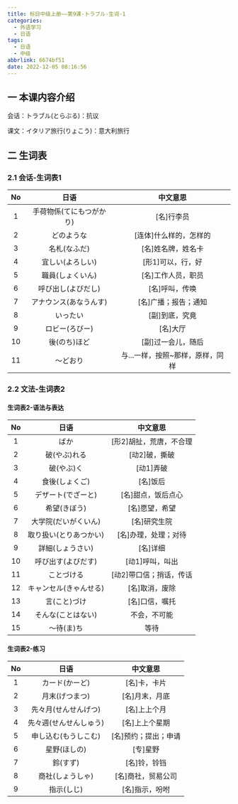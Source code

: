 ```yaml
---
title: 标日中级上册——第9课-トラブル-生词-1
categories:
  - 外语学习
  - 日语
tags:
  - 日语
  - 中级
abbrlink: 6674bf51
date: 2022-12-05 08:16:56
---
```

## 一 本课内容介绍

会话：トラブル(とらぶる)：抗议

课文：イタリア旅行(りょこう)：意大利旅行

<!--more-->

## 二 生词表

### 2.1 会话-生词表1

|  No  |           日语           |             中文意思             |
| :--: | :----------------------: | :------------------------------: |
|  1   | 手荷物係(てにもつがかり) |            [名]行李员            |
|  2   |        どのような        |      [连体]什么样的，怎样的      |
|  3   |       名札(なふだ)       |        [名]姓名牌，姓名卡        |
|  4   |     宜しい(よろしい)     |        [形1]可以，行，好         |
|  5   |     職員(しょくいん)     |        [名]工作人员，职员        |
|  6   |    呼び出し(よびだし)    |          [名]呼叫，传唤          |
|  7   |  アナウンス(あなうんす)  |       [名]广播；报告；通知       |
|  8   |         いったい         |          [副]到底，究竟          |
|  9   |      ロビー(ろびー)      |             [名]大厅             |
|  10  |       後(のち)ほど       |        [副]过一会儿，随后        |
|  11  |         ～どおり         | 与...一样，按照~那样，原样，同样 |

### 2.2 文法-生词表2

#### 生词表2-语法与表达

|  No  |          日语          |        中文意思         |
| :--: | :--------------------: | :---------------------: |
|  1   |          ばか          | [形2]胡扯，荒唐，不合理 |
|  2   |      破(やぶ)れる      |      [动2]破，撕破      |
|  3   |       破(やぶ)く       |        [动1]弄破        |
|  4   |     食後(しょくご)     |        [名]饭后         |
|  5   |   デザート(でざーと)   |   [名]甜点，饭后点心    |
|  6   |      希望(きぼう)      |     [名]愿望，希望      |
|  7   |  大学院(だいがくいん)  |      [名]研究生院       |
|  8   | 取り扱い(とりあつかい) |  [名]办理，处理；对待   |
|  9   |    詳細(しょうさい)    |        [名]详细         |
|  10  |   呼び出す(よびだす)   |     [动1]呼叫，叫出     |
|  11  |       ことづける       | [动2]带口信；捎话，传话 |
|  12  | キャンセル(きゃんせる) |     [名]取消，废除      |
|  13  |      言(こと)づけ      |     [名]口信，嘱托      |
|  14  |   そんな(ことはない)   |      不会，不可能       |
|  15  |       ～待(ま)ち       |          等待           |

#### 生词表2-练习

|  No  |          日语          |       中文意思       |
| :--: | :--------------------: | :------------------: |
|  1   |     カード(かーど)     |     [名]卡，卡片     |
|  2   |     月末(げつまつ)     |    [名]月末，月底    |
|  3   |  先々月(せんせんげつ)  |     [名]上上个月     |
|  4   | 先々週(せんせんしゅう) |    [名]上上个星期    |
|  5   |  申し込む(もうしこむ)  | [名]预约；提出；申请 |
|  6   |      星野(ほしの)      |       [专]星野       |
|  7   |        鈴(すず)        |     [名]铃，铃铛     |
|  8   |    商社(しょうしゃ)    |  [名]商社，贸易公司  |
|  9   |       指示(しじ)       |    [名]指示，吩咐    |


